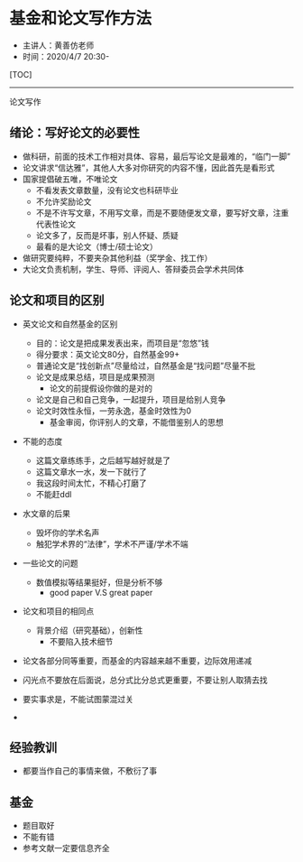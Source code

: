 # 基金和论文写作方法

- 主讲人：黄善仿老师
- 时间：2020/4/7 20:30-

[TOC]

---------


论文写作
## 绪论：写好论文的必要性

- 做科研，前面的技术工作相对具体、容易，最后写论文是最难的，“临门一脚”
- 论文讲求“信达雅”，其他人大多对你研究的内容不懂，因此首先是看形式
- 国家提倡破五唯，不唯论文
  - 不看发表文章数量，没有论文也科研毕业
  - 不允许奖励论文
  - 不是不许写文章，不用写文章，而是不要随便发文章，要写好文章，注重代表性论文
  - 论文多了，反而是坏事，别人怀疑、质疑
  - 最看的是大论文（博士/硕士论文）
- 做研究要纯粹，不要夹杂其他利益（奖学金、找工作）
- 大论文负责机制，学生、导师、评阅人、答辩委员会学术共同体

## 论文和项目的区别
- 英文论文和自然基金的区别
  - 目的：论文是把成果发表出来，而项目是“忽悠”钱
  - 得分要求：英文论文80分，自然基金99+
  - 普通论文是“找创新点”尽量给过，自然基金是“找问题”尽量不批
  - 论文是成果总结，项目是成果预测
    - 论文的前提假设你做的是对的
  - 论文是自己和自己竞争，一起提升，项目是给别人竞争
  - 论文时效性永恒，一劳永逸，基金时效性为0
    - 基金审阅，你评别人的文章，不能借鉴别人的思想
- 不能的态度
  - 这篇文章练练手，之后越写越好就是了
  - 这篇文章水一水，发一下就行了
  - 我这段时间太忙，不精心打磨了
  - 不能赶ddl
- 水文章的后果
  - 毁坏你的学术名声
  - 触犯学术界的“法律”，学术不严谨/学术不端
- 一些论文的问题
  - 数值模拟等结果挺好，但是分析不够
    - good paper V.S great paper
- 论文和项目的相同点
  - 背景介绍（研究基础），创新性
    - 不要陷入技术细节

- 论文各部分同等重要，而基金的内容越来越不重要，边际效用递减
- 闪光点不要放在后面说，总分式比分总式更重要，不要让别人取猜去找
- 要实事求是，不能试图蒙混过关
- 
## 经验教训
- 都要当作自己的事情来做，不敷衍了事


## 基金
- 题目取好
- 不能有错
- 参考文献一定要信息齐全

